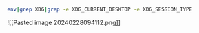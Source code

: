 ```bash

env|grep XDG|grep -e XDG_CURRENT_DESKTOP -e XDG_SESSION_TYPE

```
![[Pasted image 20240228094112.png]]
